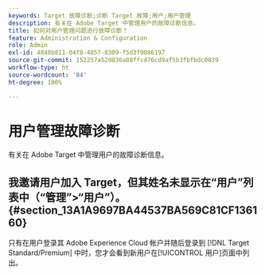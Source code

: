 ```yaml
---
keywords: Target 故障诊断;诊断 Target 故障;用户;用户管理
description: 有关在 Adobe Target 中管理用户的故障诊断信息。
title: 如何对用户管理问题进行故障诊断？
feature: Administration & Configuration
role: Admin
exl-id: 4848b811-04f8-4857-8309-f5d3f9086197
source-git-commit: 152257a52d836a88ffcd76cd9af5b3fbfbdc0839
workflow-type: ht
source-wordcount: '84'
ht-degree: 100%

---
```


# 用户管理故障诊断

有关在 Adobe Target 中管理用户的故障诊断信息。

## 我邀请用户加入 Target，但其姓名未显示在“用户”列表中（“管理”>“用户”）。 {#section_13A1A9697BA44537BA569C81CF136160}

只有在用户登录其 Adobe Experience Cloud 帐户并随后登录到 [!DNL Target Standard/Premium] 中时，您才会看到新用户在[!UICONTROL 用户]页面中列出。
